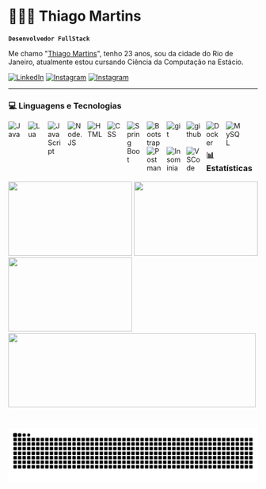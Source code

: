 # 👩🏻‍💻 Thiago Martins

**`Desenvolvedor FullStack`**

Me chamo "[Thiago Martins](https://www.instagram.com/_hey.martins_/)", tenho 23 anos, sou da cidade do Rio de Janeiro, atualmente estou cursando Ciência da Computação na Estácio.

[![LinkedIn](https://img.shields.io/badge/linkedin-%230077B5.svg?style=for-the-badge&logo=linkedin&logoColor=white)](https://www.linkedin.com/in/thiagomartinssobral/)
[![Instagram](https://img.shields.io/static/v1?message=Instagram&logo=instagram&label=&color=E4405F&logoColor=white&labelColor=&style=for-the-badge)](https://www.instagram.com/_hey.martins_/)
[![Instagram](https://img.shields.io/static/v1?message=Discord&logo=discord&label=&color=7289DA&logoColor=white&labelColor=&style=for-the-badge)](https://discord.gg/U5yCZVmrqW)

---

### 💻 Linguagens e Tecnologias

<img 
    align="left" 
    alt="Java"
    title="Java" 
    width="30px" 
    style="padding-right: 10px;" 
    src="https://cdn.jsdelivr.net/gh/devicons/devicon@latest/icons/java/java-original-wordmark.svg"          
/>
<img 
    align="left" 
    alt="Lua"
    title="Lua" 
    width="30px" 
    style="padding-right: 10px;" 
    src="https://cdn.jsdelivr.net/gh/devicons/devicon@latest/icons/lua/lua-original.svg"          
/>
<img 
    align="left" 
    alt="JavaScript"
    title="JavaScript" 
    width="30px" 
    style="padding-right: 10px;" 
    src="https://cdn.jsdelivr.net/gh/devicons/devicon@latest/icons/javascript/javascript-original.svg"          
/>
<img 
    align="left" 
    alt="Node.JS"
    title="Node.JS" 
    width="30px" 
    style="padding-right: 10px;" 
    src="https://cdn.jsdelivr.net/gh/devicons/devicon@latest/icons/nodejs/nodejs-original.svg"          
/>
<img 
    align="left" 
    alt="HTML"
    title="HTML" 
    width="30px" 
    style="padding-right: 10px;" 
    src="https://cdn.jsdelivr.net/gh/devicons/devicon@latest/icons/html5/html5-original.svg"          
/>
<img 
    align="left" 
    alt="CSS"
    title="CSS" 
    width="30px" 
    style="padding-right: 10px;" 
   src="https://cdn.jsdelivr.net/gh/devicons/devicon@latest/icons/css3/css3-original.svg"          
/>
<img 
    align="left" 
    alt="Spring Boot"
    title="Spring Boot" 
    width="30px" 
    style="padding-right: 10px;" 
   src="https://cdn.jsdelivr.net/gh/devicons/devicon@latest/icons/spring/spring-original.svg"          
/>
<img 
    align="left" 
    alt="Bootstrap"
    title="Bootstrap" 
    width="30px" 
    style="padding-right: 10px;" 
   src="https://cdn.jsdelivr.net/gh/devicons/devicon@latest/icons/bootstrap/bootstrap-original.svg"          
/>
<img 
    align="left" 
    alt="git"
    title="git" 
    width="30px" 
    style="padding-right: 10px;" 
   src="https://cdn.jsdelivr.net/gh/devicons/devicon@latest/icons/git/git-original.svg"          
/>
<img 
    align="left" 
    alt="github"
    title="github" 
    width="30px" 
    style="padding-right: 10px;" 
   src="https://cdn.jsdelivr.net/gh/devicons/devicon@latest/icons/github/github-original.svg"          
/>
<img 
    align="left" 
    alt="Docker"
    title="Docker" 
    width="30px" 
    style="padding-right: 10px;" 
   src="https://cdn.jsdelivr.net/gh/devicons/devicon@latest/icons/docker/docker-plain.svg"          
/>
<img 
    align="left" 
    alt="MySQL"
    title="MySQL" 
    width="30px" 
    style="padding-right: 10px;" 
   src="https://cdn.jsdelivr.net/gh/devicons/devicon@latest/icons/mysql/mysql-original.svg"          
/>
<img 
    align="left" 
    alt="Postman"
    title="Postman" 
    width="30px" 
    style="padding-right: 10px;" 
   src="https://cdn.jsdelivr.net/gh/devicons/devicon@latest/icons/postman/postman-original.svg"          
/>
<img 
    align="left" 
    alt="Insominia"
    title="Insominia" 
    width="30px" 
    style="padding-right: 10px;" 
   src="https://cdn.jsdelivr.net/gh/devicons/devicon@latest/icons/insomnia/insomnia-original.svg"          
/>
<img 
    align="left" 
    alt="VSCode"
    title="VSCode" 
    width="30px" 
    style="padding-right: 10px;" 
   src="https://cdn.jsdelivr.net/gh/devicons/devicon@latest/icons/vscode/vscode-original.svg"          
/>

<br/>
<br/>

### 📊 Estatísticas

<p>
    <img width="250" height="150" src="http://github-profile-summary-cards.vercel.app/api/cards/stats?username=ThiagoMartins2001&theme=city_lights">
    <img width="250" height="150" src="http://github-profile-summary-cards.vercel.app/api/cards/productive-time?username=ThiagoMartins2001&theme=city_lights&utcOffset=-3">
    <img width="250" height="150" src="http://github-profile-summary-cards.vercel.app/api/cards/repos-per-language?username=ThiagoMartins2001&theme=city_lights">
    <img width="500" height="150" src="http://github-profile-summary-cards.vercel.app/api/cards/profile-details?username=ThiagoMartins2001&theme=city_lights">

</p>


###

<br clear="both">

<img src="https://raw.githubusercontent.com/ThiagoMartins2001/ThiagoMartins2001/output/snake.svg" alt="Snake animation" />

###
